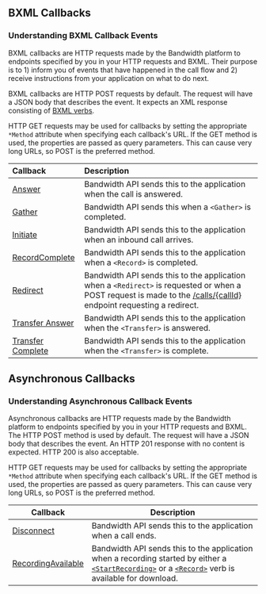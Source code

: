 ## BXML Callbacks

###  Understanding BXML Callback Events
BXML callbacks are HTTP requests made by the Bandwidth platform to endpoints specified by you in your HTTP requests and BXML.  Their purpose
is to 1) inform you of events that have happened in the call flow and 2) receive instructions from your
application on what to do next.

BXML callbacks are HTTP POST requests by default.  The request will have a JSON body that describes the event.  It
expects an XML response consisting of [BXML verbs](../../about.md).

HTTP GET requests may be used for callbacks by setting the appropriate `*Method` attribute when specifying each
callback's URL.  If the GET method is used, the properties are passed as query parameters.  This can cause very long
URLs, so POST is the preferred method.

| Callback                                 | Description                                                                                                                                                                                                  |
|:-----------------------------------------|:-------------------------------------------------------------------------------------------------------------------------------------------------------------------------------------------------------------|
| [Answer](answer.md)                      | Bandwidth API sends this to the application when the call is answered.                                                                                                                                       |
| [Gather](gather.md)                      | Bandwidth API sends this when a `<Gather>` is completed.                                                                                                                                                     |
| [Initiate](initiate.md)                  | Bandwidth API sends this to the application when an inbound call arrives.                                                                                                                                    |
| [RecordComplete](recordComplete.md)      | Bandwidth API sends this to the application when a `<Record>` is completed.                                                                                                                                  |
| [Redirect](redirect.md)                  | Bandwidth API sends this to the application when a `<Redirect>` is requested or when a POST request is made to the [/calls/{callId}](../../methods/calls/postCallsCallId.md) endpoint requesting a redirect. |
| [Transfer Answer](transferAnswer.md)     | Bandwidth API sends this to the application when the `<Transfer>` is answered.                                                                                                                               |
| [Transfer Complete](transferComplete.md) | Bandwidth API sends this to the application when the `<Transfer>` is complete.                                                                                                                               |

## Asynchronous Callbacks

###  Understanding Asynchronous Callback Events
Asynchronous callbacks are HTTP requests made by the Bandwidth platform to endpoints specified by you in your HTTP requests and
BXML.  The HTTP POST method is used by default.  The request will have a JSON body that describes the event.  An
HTTP 201 response with no content is expected.  HTTP 200 is also acceptable.

HTTP GET requests may be used for callbacks by setting the appropriate `*Method` attribute when specifying each
callback's URL.  If the GET method is used, the properties are passed as query parameters.  This can cause very long
URLs, so POST is the preferred method.

| Callback                                          | Description                                                                             |
|---------------------------------------------------|-----------------------------------------------------------------------------------------|
| [Disconnect](disconnect.md)                       | Bandwidth API sends this to the application when a call ends.                           |
| [RecordingAvailable](recordingAvailable.md)       | Bandwidth API sends this to the application when a recording started by either a [`<StartRecording>`](../verbs/startRecording.md) or a [`<Record>`](../verbs/record.md) verb is available for download. |
